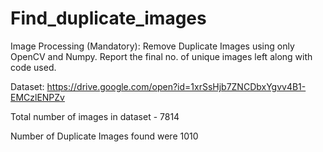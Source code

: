 # Find_duplicate_images

Image Processing (Mandatory): Remove Duplicate Images using only OpenCV and Numpy. Report the final no. of unique images left along with code used.

Dataset: https://drive.google.com/open?id=1xrSsHjb7ZNCDbxYgvv4B1-EMCzlENPZv

Total number of images in dataset - 7814


Number of Duplicate Images found were 1010
